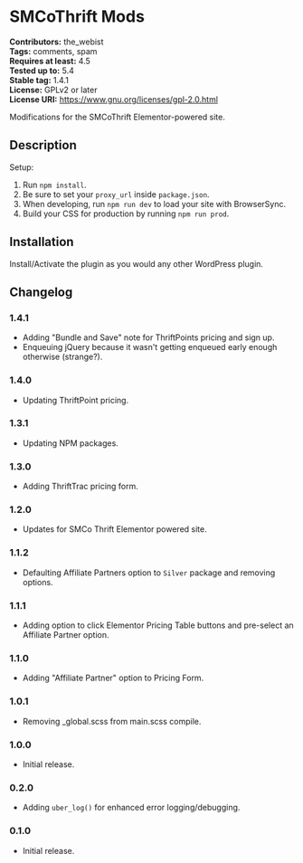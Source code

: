 # SMCoThrift Mods #
**Contributors:** the_webist  
**Tags:** comments, spam  
**Requires at least:** 4.5  
**Tested up to:** 5.4  
**Stable tag:** 1.4.1  
**License:** GPLv2 or later  
**License URI:** https://www.gnu.org/licenses/gpl-2.0.html  

Modifications for the SMCoThrift Elementor-powered site.

## Description ##

Setup:

1. Run `npm install`.
2. Be sure to set your `proxy_url` inside `package.json`.
3. When developing, run `npm run dev` to load your site with BrowserSync.
4. Build your CSS for production by running `npm run prod`.

## Installation ##

Install/Activate the plugin as you would any other WordPress plugin.

## Changelog ##

### 1.4.1 ###
* Adding "Bundle and Save" note for ThriftPoints pricing and sign up.
* Enqueuing jQuery because it wasn't getting enqueued early enough otherwise (strange?).

### 1.4.0 ###
* Updating ThriftPoint pricing.

### 1.3.1 ###
* Updating NPM packages.

### 1.3.0 ###
* Adding ThriftTrac pricing form.

### 1.2.0 ###
* Updates for SMCo Thrift Elementor powered site.

### 1.1.2 ###
* Defaulting Affiliate Partners option to `Silver` package and removing options.

### 1.1.1 ###
* Adding option to click Elementor Pricing Table buttons and pre-select an Affiliate Partner option.

### 1.1.0 ###
* Adding "Affiliate Partner" option to Pricing Form.

### 1.0.1 ###
* Removing _global.scss from main.scss compile.

### 1.0.0 ###
* Initial release.

### 0.2.0 ###
* Adding `uber_log()` for enhanced error logging/debugging.

### 0.1.0 ###
* Initial release.
